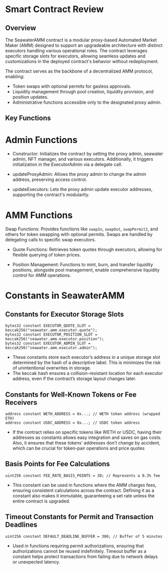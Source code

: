 # Smart Contract Review 

## Overview 

The SeawaterAMM contract is a modular proxy-based Automated Market Maker (AMM) designed to support an upgradeable architecture with distinct executors handling various operational roles. The contract leverages specific storage slots for executors, allowing seamless updates and customizations in the deployed contract's behavior without redeployment.

The contract serves as the backbone of a decentralized AMM protocol, enabling:

- Token swaps with optional permits for gasless approvals.
- Liquidity management through pool creation, liquidity provision, and position updates.
- Administrative functions accessible only to the designated proxy admin.

## Key Functions

# Admin Functions

- Constructor: Initializes the contract by setting the proxy admin, seawater admin, NFT manager, and various executors. Additionally, it triggers initialization in the ExecutorAdmin via a delegate call.

- updateProxyAdmin: Allows the proxy admin to change the admin address, preserving access control.

- updateExecutors: Lets the proxy admin update executor addresses, supporting the contract's modularity.

# AMM Functions

Swap Functions: Provides functions like ``swapIn``, ``swapOut``, ``swapPermit2``, and others for token swapping with optional permits. Swaps are handled by delegating calls to specific swap executors.

- Quote Functions: Retrieves token quotes through executors, allowing for flexible querying of token prices.

- Position Management: Functions to mint, burn, and transfer liquidity positions, alongside pool management, enable comprehensive liquidity control for AMM operations.


# Constants in SeawaterAMM

## Constants for Executor Storage Slots

```bytes32 constant EXECUTOR_SWAP_SLOT = keccak256("seawater.amm.executor.swap");
bytes32 constant EXECUTOR_QUOTE_SLOT = keccak256("seawater.amm.executor.quote");
bytes32 constant EXECUTOR_POSITION_SLOT = keccak256("seawater.amm.executor.position");
bytes32 constant EXECUTOR_ADMIN_SLOT = keccak256("seawater.amm.executor.admin");
```

- These constants store each executor’s address in a unique storage slot determined by the hash of a descriptive label. This is minimizes the risk of unintentional overwrites in storage.
- The keccak hash ensures a collision-resistant location for each executor address, even if the contract’s storage layout changes later.


 ## Constants for Well-Known Tokens or Fee Receivers

 ```
address constant WETH_ADDRESS = 0x...; // WETH token address (wrapped ETH)
address constant USDC_ADDRESS = 0x...; // USDC token address
```

- If the contract relies on specific tokens like WETH or USDC, having their addresses as constants allows easy integration and saves on gas costs. Also, it ensures that these tokens’ addresses don’t change by accident, which can be crucial for token-pair operations and price quotes


## Basis Points for Fee Calculations

```
uint256 constant FEE_RATE_BASIS_POINTS = 30; // Represents a 0.3% fee
```

- This constant can be used in functions where the AMM charges fees, ensuring consistent calculations across the contract. Defining it as a constant also makes it immutable, guaranteeing a set rate unless the entire contract is upgraded.


## Timeout Constants for Permit and Transaction Deadlines

```
uint256 constant DEFAULT_DEADLINE_BUFFER = 300; // Buffer of 5 minutes
```

- Used in functions requiring permit authorizations, ensuring that authorizations cannot be reused indefinitely. Timeout buffer as a constant helps protect transactions from failing due to network delays or unexpected latency.